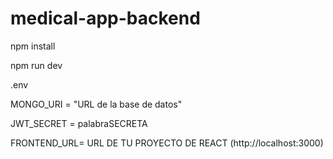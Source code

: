 # medical-app-backend

npm install

npm run dev

.env

MONGO_URI = "URL de la base de datos"

JWT_SECRET = palabraSECRETA

FRONTEND_URL= URL DE TU PROYECTO DE REACT (http://localhost:3000)
